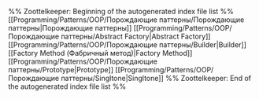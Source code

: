 %% Zoottelkeeper: Beginning of the autogenerated index file list  %%
 [[Programming/Patterns/OOP/Порождающие паттерны/Порождающие паттерны|Порождающие паттерны]]
 [[Programming/Patterns/OOP/Порождающие паттерны/Abstract Factory|Abstract Factory]]
 [[Programming/Patterns/OOP/Порождающие паттерны/Builder|Builder]]
 [[Factory Method (Фабричный метод)|Factory Method]]
 [[Programming/Patterns/OOP/Порождающие паттерны/Prototype|Prototype]]
 [[Programming/Patterns/OOP/Порождающие паттерны/Singltone|Singltone]]
%% Zoottelkeeper: End of the autogenerated index file list  %%
